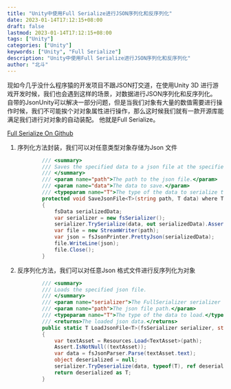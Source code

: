 ```yaml
---
title: "Unity中使用Full Serialize进行JSON序列化和反序列化"
date: 2023-01-14T17:12:15+08:00
draft: false
lastmod: 2023-01-14T17:12:15+08:00
tags: ["Unity"]
categories: ["Unity"]
keywords: ["Unity", "Full Serialize"]
description: "Unity中使用Full Serialize进行JSON序列化和反序列化"
author: "北斗"
---
```



现如今几乎没什么程序猿的开发项目不跟JSON打交道，在使用Unity 3D 进行游戏开发时候，我们也会遇到这样的场景，对数据进行JSON序列化和反序列化。
自带的JsonUnity可以解决一部分问题，但是当我们对象有大量的数值需要进行操作时候，我们不可能挨个对对象属性进行操作，那么这时候我们就有一款开源库能满足我们进行对对象的自动装配。
他就是Full Serialize。

[Full Serialize On Github](https://github.com/jacobdufault/fullserializer)

1. 序列化方法封装，我们可以对任意类型对象存储为Json 文件

    ```C#
            /// <summary>
            /// Saves the specified data to a json file at the specified path.
            /// </summary>
            /// <param name="path">The path to the json file.</param>
            /// <param name="data">The data to save.</param>
            /// <typeparam name="T">The type of the data to serialize to the file.</typeparam>
            protected void SaveJsonFile<T>(string path, T data) where T : class
            {
                fsData serializedData;
                var serializer = new fsSerializer();
                serializer.TrySerialize(data, out serializedData).AssertSuccessWithoutWarnings();
                var file = new StreamWriter(path);
                var json = fsJsonPrinter.PrettyJson(serializedData);
                file.WriteLine(json);
                file.Close();
            }
    ```
2. 反序列化方法，我们可以对任意Json 格式文件进行反序列化为对象

    ```C#
            /// <summary>
            /// Loads the specified json file.
            /// </summary>
            /// <param name="serializer">The FullSerializer serializer to use.</param>
            /// <param name="path">The json file path.</param>
            /// <typeparam name="T">The type of the data to load.</typeparam>
            /// <returns>The loaded json data.</returns>
            public static T LoadJsonFile<T>(fsSerializer serializer, string path) where T : class
            {
                var textAsset = Resources.Load<TextAsset>(path);
                Assert.IsNotNull((textAsset));
                var data = fsJsonParser.Parse(textAsset.text);
                object deserialized = null;
                serializer.TryDeserialize(data, typeof(T), ref deserialized).AssertSuccessWithoutWarnings();
                return deserialized as T;
            }
    ```

